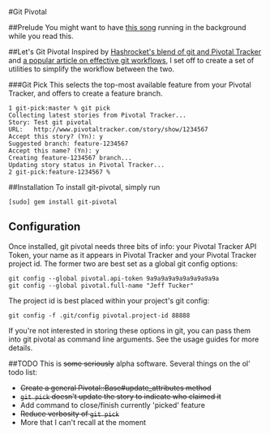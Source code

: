 #Git Pivotal

##Prelude
You might want to have [this song](http://www.dailymotion.com/video/x9vzh0_olivia-newton-john-lets-get-physica_music) running in the background while you read this.

##Let's Git Pivotal
Inspired by [Hashrocket's blend of git and Pivotal Tracker](http://reinh.com/blog/2009/03/02/a-git-workflow-for-agile-teams.html) and [a popular article on effective git workflows](http://nvie.com/archives/323), I set off to create a set of utilities to simplify the workflow between the two.

###Git Pick
This selects the top-most available feature from your Pivotal Tracker, and offers to create a feature branch.

    1 git-pick:master % git pick
    Collecting latest stories from Pivotal Tracker...
    Story: Test git pivotal
    URL:   http://www.pivotaltracker.com/story/show/1234567
    Accept this story? (Yn): y
    Suggested branch: feature-1234567
    Accept this name? (Yn): y
    Creating feature-1234567 branch...
    Updating story status in Pivotal Tracker...
    2 git-pick:feature-1234567 %
    
##Installation
To install git-pivotal, simply run

    [sudo] gem install git-pivotal

<h2 id="config">Configuration</h2>
Once installed, git pivotal needs three bits of info: your Pivotal Tracker API Token, your name as it appears in Pivotal Tracker and your Pivotal Tracker project id.  The former two are best set as a global git config options:

    git config --global pivotal.api-token 9a9a9a9a9a9a9a9a9a9a
    git config --global pivotal.full-name "Jeff Tucker"

The project id is best placed within your project's git config:

    git config -f .git/config pivotal.project-id 88888

If you're not interested in storing these options in git, you can pass them into git pivotal as command line arguments.  See the usage guides for more details.

##TODO
This is <del>some seriously</del> alpha software.  Several things on the ol' todo list:

* <del>Create a general Pivotal::Base#update_attributes method</del>
* <del>`git pick` doesn't update the story to indicate who claimed it</del>
* Add command to close/finish currently 'picked' feature
* <del>Reduce verbosity of `git pick`</del>
* More that I can't recall at the moment
